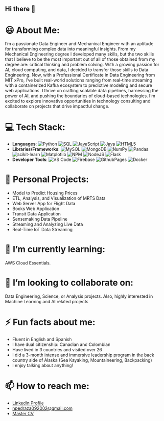 ## Hi there 👋

# 😃 About Me:
I’m a passionate Data Engineer and Mechanical Engineer with an aptitude for transforming complex data into meaningful insights. From my Mechanical Engineering degree I developed many skills, but the two skills that I believe to be the most important out of all of those obtained from my degree are: critical thinking and problem solving. With a growing passion for AI, cloud computing, and data, I decided to transfer those skills to Data Engineering. Now, with a Professional Certificate in Data Engineering from MIT xPro, I’ve built real-world solutions ranging from real-time streaming with a containerized Kafka ecosystem to predictive modeling and secure web applications. I thrive on crafting scalable data pipelines, harnessing the power of AI, and pushing the boundaries of cloud-based technologies. I’m excited to explore innovative opportunities in technology consulting and collaborate on projects that drive impactful change.

# 💻 Tech Stack:
- **Languages**:   ![Python](https://img.shields.io/badge/python-3670A0?style=for-the-badge&logo=python&logoColor=ffdd54) ![SQL](https://img.shields.io/badge/SQL-CC2927?style=for-the-badge&logo=microsoft-sql-server&logoColor=white)
 ![JavaScript](https://img.shields.io/badge/javascript-%23323330.svg?style=for-the-badge&logo=javascript&logoColor=%23F7DF1E) ![Java](https://img.shields.io/badge/java-%23ED8B00.svg?style=for-the-badge&logo=openjdk&logoColor=white) ![HTML5](https://img.shields.io/badge/html5-%23E34F26.svg?style=for-the-badge&logo=html5&logoColor=white) 
- **Libraries/Frameworks**:   ![MySQL](https://img.shields.io/badge/mysql-%2300000f.svg?style=for-the-badge&logo=mysql&logoColor=white)  ![MongoDB](https://img.shields.io/badge/MongoDB-%234ea94b.svg?style=for-the-badge&logo=mongodb&logoColor=white) ![NumPy](https://img.shields.io/badge/numpy-013243?style=for-the-badge&logo=numpy&logoColor=white) ![Pandas](https://img.shields.io/badge/pandas-150458?style=for-the-badge&logo=pandas&logoColor=white) ![scikit-learn](https://img.shields.io/badge/scikit--learn-F7931E?style=for-the-badge&logo=scikit-learn&logoColor=white) ![Matplotlib](https://img.shields.io/badge/matplotlib-11557c?style=for-the-badge&logo=Matplotlib&logoColor=white) ![NPM](https://img.shields.io/badge/NPM-%23CB3837.svg?style=for-the-badge&logo=npm&logoColor=white) ![NodeJS](https://img.shields.io/badge/node.js-6DA55F?style=for-the-badge&logo=node.js&logoColor=white) ![Flask](https://img.shields.io/badge/flask-000000?style=for-the-badge&logo=flask&logoColor=white)
- **Developer Tools**:   ![VS Code](https://img.shields.io/badge/VS%20Code-007ACC?style=for-the-badge&logo=visual-studio-code&logoColor=white) ![Firebase](https://img.shields.io/badge/firebase-%23039BE5.svg?style=for-the-badge&logo=firebase) ![GithubPages](https://img.shields.io/badge/github%20pages-121013?style=for-the-badge&logo=github&logoColor=white) ![Docker](https://img.shields.io/badge/docker-%230db7ed.svg?style=for-the-badge&logo=docker&logoColor=white) 

# 🚀 Personal Projects:
- Model to Predict Housing Prices
- ETL, Analysis, and Visualization of MRTS Data
- Web Server App for Flight Data
- Books Web Application
- Transit Data Application
- Sensemaking Data Pipeline
- Streaming and Analyzing Live Data
- Real-Time IoT Data Streaming

# 🌱 I’m currently learning:
AWS Cloud Essentials.

# 🤝 I’m looking to collaborate on:
Data Engineering, Science, or Analysis projects. Also, highly interested in Machine Learning and AI related projects.

# ⚡ Fun facts about me:
- Fluent in English and Spanish
- I have dual citizenship: Canadian and Colombian
- Have lived in 3 countries and visited over 26
- I did a 3-month intense and immersive leadership program in the back country side of Alaska (Sea Kayaking, Mountaineering, Backpacking)
- I enjoy talking about anything!

# 📫 How to reach me:
- <a href="https://www.linkedin.com/in/nicolas-pedrazab/">LinkedIn Profile</a>
- npedraza092002@gmail.com
- <a href="https://drive.google.com/file/d/1Mhs1ygsL9J66KkvP2M_71cnQkmwFa01x/view">Master CV</a>

